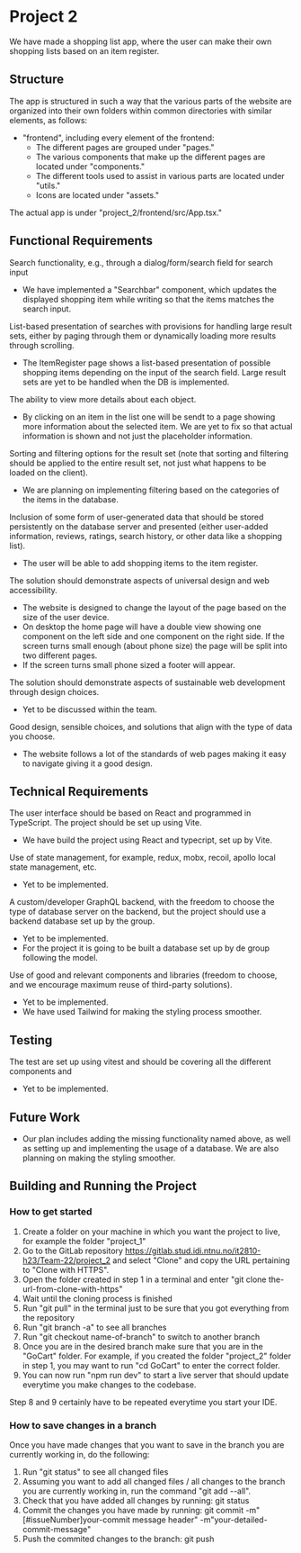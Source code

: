 # Project 2
We have made a shopping list app, where the user can make their own shopping lists based on an item register.

## Structure
The app is structured in such a way that the various parts of the website are organized into their own folders within common directories with similar elements, as follows:
* "frontend", including every element of the frontend:
    - The different pages are grouped under "pages."
    - The various components that make up the different pages are located under "components."
    - The different tools used to assist in various parts are located under "utils."
    - Icons are located under "assets."

The actual app is under "project_2/frontend/src/App.tsx."

## Functional Requirements
Search functionality, e.g., through a dialog/form/search field for search input
* We have implemented a "Searchbar" component, which updates the displayed shopping item while writing so that the items matches the search input.

List-based presentation of searches with provisions for handling large result sets, either by paging through them or dynamically loading more results through scrolling.
* The ItemRegister page shows a list-based presentation of possible shopping items depending on the input of the search field. Large result sets are yet to be handled when the DB is implemented.

The ability to view more details about each object.
* By clicking on an item in the list one will be sendt to a page showing more information about the selected item. We are yet to fix so that actual information is shown and not just the placeholder information.

Sorting and filtering options for the result set (note that sorting and filtering should be applied to the entire result set, not just what happens to be loaded on the client).
* We are planning on implementing filtering based on the categories of the items in the database.

Inclusion of some form of user-generated data that should be stored persistently on the database server and presented (either user-added information, reviews, ratings, search history, or other data like a shopping list). 
* The user will be able to add shopping items to the item register.

The solution should demonstrate aspects of universal design and web accessibility.
* The website is designed to change the layout of the page based on the size of the user device. 
* On desktop the home page will have a double view showing one component on the left side and one component on the right side. If the screen turns small enough (about phone size) the page will be split into two different pages.
* If the screen turns small phone sized a footer will appear.

The solution should demonstrate aspects of sustainable web development through design choices.
*  Yet to be discussed within the team.

Good design, sensible choices, and solutions that align with the type of data you choose.
* The website follows a lot of the standards of web pages making it easy to navigate giving it a good design.

## Technical Requirements
The user interface should be based on React and programmed in TypeScript. The project should be set up using Vite.
* We have build the project using React and typecript, set up by Vite.

Use of state management, for example, redux, mobx, recoil, apollo local state management, etc.
* Yet to be implemented.

A custom/developer GraphQL backend, with the freedom to choose the type of database server on the backend, but the project should use a backend database set up by the group.
* Yet to be implemented.
* For the project it is going to be built a database set up by de group following the  model. 

Use of good and relevant components and libraries (freedom to choose, and we encourage maximum reuse of third-party solutions).
* Yet to be implemented.
* We have used Tailwind for making the styling process smoother.

## Testing
The test are set up using vitest and should be covering all the different components and 
* Yet to be implemented.

## Future Work
- Our plan includes adding the missing functionality named above, as well as setting up and implementing the usage of a database. We are also planning on making the styling smoother.

## Building and Running the Project
### How to get started
1. Create a folder on your machine in which you want the project to live, for example the folder "project_1"
2. Go to the GitLab repository https://gitlab.stud.idi.ntnu.no/it2810-h23/Team-22/project_2 and select "Clone" and copy the URL pertaining to "Clone with HTTPS".
3. Open the folder created in step 1 in a terminal and enter "git clone the-url-from-clone-with-https"
4. Wait until the cloning process is finished
5. Run "git pull" in the terminal just to be sure that you got everything from the repository
6. Run "git branch -a" to see all branches
7. Run "git checkout name-of-branch" to switch to another branch
8. Once you are in the desired branch make sure that you are in the "GoCart" folder. For example, if you created the folder "project_2" folder in step 1, you may want to run "cd GoCart" to enter the correct folder.
9. You can now run "npm run dev" to start a live server that should update everytime you make changes to the codebase.

Step 8 and 9 certainly have to be repeated everytime you start your IDE. 

### How to save changes in a branch
Once you have made changes that you want to save in the branch you are currently working in, do the following:
1. Run "git status" to see all changed files
2. Assuming you want to add all changed files / all changes to the branch you are currently working in, run the command "git add --all".
5. Check that you have added all changes by running: git status
4. Commit the changes you have made by running: git commit -m"[#issueNumber]your-commit message header" -m"your-detailed-commit-message"
5. Push the commited changes to the branch: git push